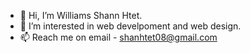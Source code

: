 - 👋 Hi, I’m Williams Shann Htet.
- 👀 I’m interested in web develpoment and web design.
- 📫 Reach me on email - shanhtet08@gmail.com

<!---
williams-sys/williams-sys is a ✨ special ✨ repository because its `README.md` (this file) appears on your GitHub profile.
You can click the Preview link to take a look at your changes.
--->
